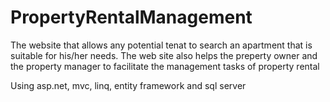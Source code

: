 # PropertyRentalManagement
The website that allows any potential tenat to search an apartment that is suitable for his/her needs.
The web site also helps the preperty owner and the property manager to facilitate the management tasks of property rental

Using asp.net, mvc, linq, entity framework and sql server
